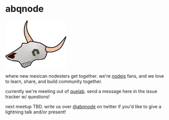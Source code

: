 # abqnode

<img height="150px" src="https://raw.githubusercontent.com/abqnode/abqnode/master/img/abqnode.png">

where new mexican nodesters get together.
we're [nodejs](https://nodejs.org/en/) fans, and we love to learn, share, and build community together.

currently we're meeting out of [quelab](http://quelab.net/).  send a message here in the issue tracker w/ questions!

next meetup TBD.  write us over [@abqnode](https://twitter.com/abqnode) on twitter if you'd like to give a lightning talk and/or present!
